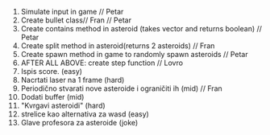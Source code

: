 1. Simulate input in game // Petar
2. Create bullet class// Fran // Petar
3. Create contains method in asteroid (takes vector and returns boolean) // Petar
4. Create split method in asteroid(returns 2 asteroids) // Fran
5. Create spawn method in game to randomly spawn asteroids // Petar
6. AFTER ALL ABOVE: create step function // Lovro
7. Ispis score. (easy)
8. Nacrtati laser na 1 frame (hard)
9. Periodično stvarati nove asteroide i ograničiti ih (mid) // Fran
10. Dodati buffer (mid)
11. "Kvrgavi asteroidi" (hard)
12. strelice kao alternativa za wasd (easy)
13. Glave profesora za asteroide (joke)
